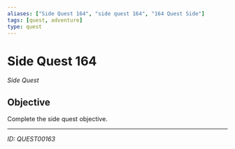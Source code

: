 ```yaml
---
aliases: ["Side Quest 164", "side quest 164", "164 Quest Side"]
tags: [quest, adventure]
type: quest
---
```


# Side Quest 164

*Side Quest*

## Objective
Complete the side quest objective.

---
*ID: QUEST00163*
